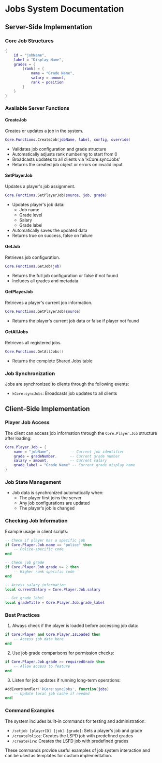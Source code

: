 # Jobs System Documentation

## Server-Side Implementation


### Core Job Structures

```lua
{
    id = "jobName",
    label = "Display Name",
    grades = {
        [rank] = {
            name = "Grade Name",
            salary = amount,
            rank = position
        }
    }
}
```

### Available Server Functions

#### CreateJob
Creates or updates a job in the system.

```lua
Core.Functions.CreateJob(jobName, label, config, override)
```

* Validates job configuration and grade structure
* Automatically adjusts rank numbering to start from 0
* Broadcasts updates to all clients via 'kCore:syncJobs'
* Returns the created job object or errors on invalid input

#### SetPlayerJob
Updates a player's job assignment.

```lua
Core.Functions.SetPlayerJob(source, job, grade)
```

* Updates player's job data:
  * Job name
  * Grade level
  * Salary
  * Grade label
* Automatically saves the updated data
* Returns true on success, false on failure

#### GetJob
Retrieves job configuration.

```lua
Core.Functions.GetJob(job)
```

* Returns the full job configuration or false if not found
* Includes all grades and metadata

#### GetPlayerJob
Retrieves a player's current job information.

```lua
Core.Functions.GetPlayerJob(source)
```

* Returns the player's current job data or false if player not found

#### GetAllJobs
Retrieves all registered jobs.

```lua
Core.Functions.GetAllJobs()
```

* Returns the complete Shared.Jobs table

### Job Synchronization

Jobs are synchronized to clients through the following events:

* `kCore:syncJobs`: Broadcasts job updates to all clients

## Client-Side Implementation

### Player Job Access

The client can access job information through the `Core.Player.Job` structure after loading:

```lua
Core.Player.Job = {
    name = "jobName",         -- Current job identifier
    grade = gradeNumber,      -- Current grade number
    salary = amount,          -- Current salary
    grade_label = "Grade Name" -- Current grade display name
}
```

### Job State Management

* Job data is synchronized automatically when:
  * The player first joins the server
  * Any job configurations are updated
  * The player's job is changed

### Checking Job Information

Example usage in client scripts:

```lua
-- Check if player has a specific job
if Core.Player.Job.name == "police" then
    -- Police-specific code
end

-- Check job grade
if Core.Player.Job.grade >= 2 then
    -- Higher rank specific code
end

-- Access salary information
local currentSalary = Core.Player.Job.salary

-- Get grade label
local gradeTitle = Core.Player.Job.grade_label
```

### Best Practices

1. Always check if the player is loaded before accessing job data:
```lua
if Core.Player and Core.Player.IsLoaded then
    -- Access job data here
end
```

2. Use job grade comparisons for permission checks:
```lua
if Core.Player.Job.grade >= requiredGrade then
    -- Allow access to feature
end
```

3. Listen for job updates if running long-term operations:
```lua
AddEventHandler('kCore:syncJobs', function(jobs)
    -- Update local job cache if needed
end)
```

### Command Examples

The system includes built-in commands for testing and administration:

* `/setjob [playerID] [job] [grade]`: Sets a player's job and grade
* `/createPolice`: Creates the LSPD job with predefined grades
* `/createFire`: Creates the LSFD job with predefined grades

These commands provide useful examples of job system interaction and can be used as templates for custom implementation.
